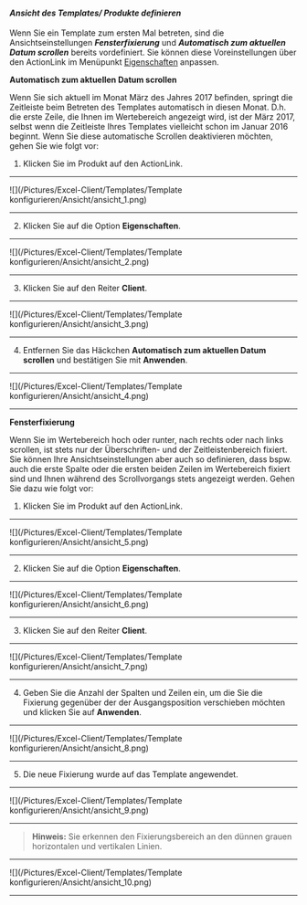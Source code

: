 #### *Ansicht des Templates/ Produkte definieren*
Wenn Sie ein Template zum ersten Mal betreten, sind die Ansichtseinstellungen ***Fensterfixierung*** und ***Automatisch zum aktuellen Datum scrollen*** bereits vordefiniert. Sie können diese Voreinstellungen über den ActionLink im Menüpunkt [Eigenschaften](../../produktlinie/eigenschaften.md) anpassen.

**Automatisch zum aktuellen Datum scrollen**

Wenn Sie sich aktuell im Monat März des Jahres 2017 befinden, springt die Zeitleiste beim Betreten des Templates automatisch in diesen Monat. D.h. die erste Zeile, die Ihnen im Wertebereich angezeigt wird, ist der März 2017, selbst wenn die Zeitleiste Ihres Templates vielleicht schon im Januar 2016 beginnt. Wenn Sie diese automatische Scrollen deaktivieren möchten, gehen Sie wie folgt vor:

1) Klicken Sie im Produkt auf den ActionLink.

---
![](/Pictures/Excel-Client/Templates/Template konfigurieren/Ansicht/ansicht_1.png)

---

2) Klicken Sie auf die Option **Eigenschaften**.

---
![](/Pictures/Excel-Client/Templates/Template konfigurieren/Ansicht/ansicht_2.png)

---

3) Klicken Sie auf den Reiter **Client**.

---
![](/Pictures/Excel-Client/Templates/Template konfigurieren/Ansicht/ansicht_3.png)

--- 
 
4) Entfernen Sie das Häckchen **Automatisch zum aktuellen Datum scrollen** und bestätigen Sie mit **Anwenden**.

---
![](/Pictures/Excel-Client/Templates/Template konfigurieren/Ansicht/ansicht_4.png)

---

**Fensterfixierung**

Wenn Sie im Wertebereich hoch oder runter, nach rechts oder nach links scrollen, ist stets nur der Überschriften- und der Zeitleistenbereich fixiert. Sie können Ihre Ansichtseinstellungen aber auch so definieren, dass bspw. auch die erste Spalte oder die ersten beiden Zeilen im Wertebereich fixiert sind und Ihnen während des Scrollvorgangs stets angezeigt werden. Gehen Sie dazu wie folgt vor:
 
1) Klicken Sie im Produkt auf den ActionLink.

---
![](/Pictures/Excel-Client/Templates/Template konfigurieren/Ansicht/ansicht_5.png)

---

2) Klicken Sie auf die Option **Eigenschaften**.

---
![](/Pictures/Excel-Client/Templates/Template konfigurieren/Ansicht/ansicht_6.png)

---

3) Klicken Sie auf den Reiter **Client**.

---
![](/Pictures/Excel-Client/Templates/Template konfigurieren/Ansicht/ansicht_7.png)

---

4) Geben Sie die Anzahl der Spalten und Zeilen ein, um die Sie die Fixierung gegenüber der der Ausgangsposition verschieben möchten und klicken Sie auf **Anwenden**.

---
![](/Pictures/Excel-Client/Templates/Template konfigurieren/Ansicht/ansicht_8.png)

---

5) Die neue Fixierung wurde auf das Template angewendet.

---
![](/Pictures/Excel-Client/Templates/Template konfigurieren/Ansicht/ansicht_9.png)

---

> **Hinweis:** Sie erkennen den Fixierungsbereich an den dünnen grauen horizontalen und vertikalen Linien.

---
![](/Pictures/Excel-Client/Templates/Template konfigurieren/Ansicht/ansicht_10.png)

---
